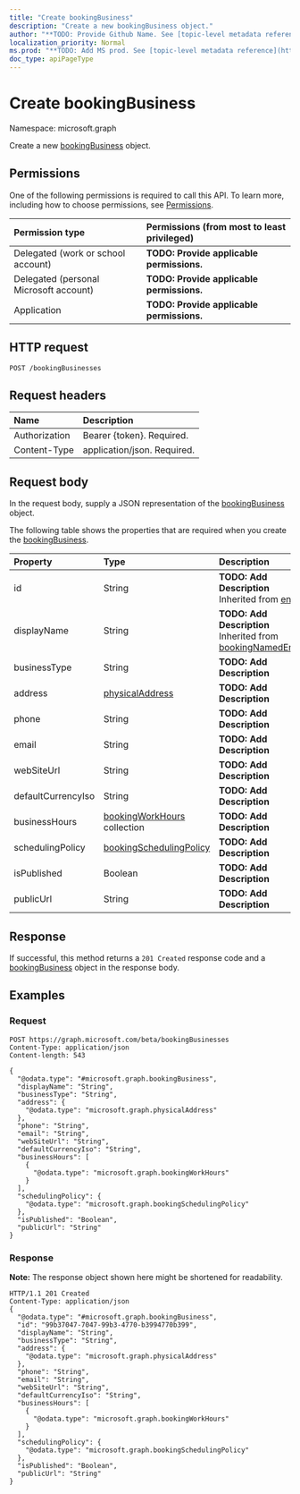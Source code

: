 ```yaml
---
title: "Create bookingBusiness"
description: "Create a new bookingBusiness object."
author: "**TODO: Provide Github Name. See [topic-level metadata reference](https://msgo.azurewebsites.net/add/document/guidelines/metadata.html#topic-level-metadata)**"
localization_priority: Normal
ms.prod: "**TODO: Add MS prod. See [topic-level metadata reference](https://msgo.azurewebsites.net/add/document/guidelines/metadata.html#topic-level-metadata)**"
doc_type: apiPageType
---
```


# Create bookingBusiness

Namespace: microsoft.graph

Create a new [bookingBusiness](../resources/bookingbusiness.md) object.

## Permissions
One of the following permissions is required to call this API. To learn more, including how to choose permissions, see [Permissions](/concepts/permissions-reference.md).

|Permission type|Permissions (from most to least privileged)|
|:---|:---|
|Delegated (work or school account)|**TODO: Provide applicable permissions.**|
|Delegated (personal Microsoft account)|**TODO: Provide applicable permissions.**|
|Application|**TODO: Provide applicable permissions.**|

## HTTP request

<!-- {
  "blockType": "ignored"
}
-->
``` http
POST /bookingBusinesses
```

## Request headers
|Name|Description|
|:---|:---|
|Authorization|Bearer {token}. Required.|
|Content-Type|application/json. Required.|

## Request body
In the request body, supply a JSON representation of the [bookingBusiness](../resources/bookingbusiness.md) object.

The following table shows the properties that are required when you create the [bookingBusiness](../resources/bookingbusiness.md).

|Property|Type|Description|
|:---|:---|:---|
|id|String|**TODO: Add Description** Inherited from [entity](../resources/entity.md)|
|displayName|String|**TODO: Add Description** Inherited from [bookingNamedEntity](../resources/bookingnamedentity.md)|
|businessType|String|**TODO: Add Description**|
|address|[physicalAddress](../resources/physicaladdress.md)|**TODO: Add Description**|
|phone|String|**TODO: Add Description**|
|email|String|**TODO: Add Description**|
|webSiteUrl|String|**TODO: Add Description**|
|defaultCurrencyIso|String|**TODO: Add Description**|
|businessHours|[bookingWorkHours](../resources/bookingworkhours.md) collection|**TODO: Add Description**|
|schedulingPolicy|[bookingSchedulingPolicy](../resources/bookingschedulingpolicy.md)|**TODO: Add Description**|
|isPublished|Boolean|**TODO: Add Description**|
|publicUrl|String|**TODO: Add Description**|



## Response

If successful, this method returns a `201 Created` response code and a [bookingBusiness](../resources/bookingbusiness.md) object in the response body.

## Examples

### Request
<!-- {
  "blockType": "request",
  "name": "create_bookingbusiness_from_bookingbusinesses"
}
-->
``` http
POST https://graph.microsoft.com/beta/bookingBusinesses
Content-Type: application/json
Content-length: 543

{
  "@odata.type": "#microsoft.graph.bookingBusiness",
  "displayName": "String",
  "businessType": "String",
  "address": {
    "@odata.type": "microsoft.graph.physicalAddress"
  },
  "phone": "String",
  "email": "String",
  "webSiteUrl": "String",
  "defaultCurrencyIso": "String",
  "businessHours": [
    {
      "@odata.type": "microsoft.graph.bookingWorkHours"
    }
  ],
  "schedulingPolicy": {
    "@odata.type": "microsoft.graph.bookingSchedulingPolicy"
  },
  "isPublished": "Boolean",
  "publicUrl": "String"
}
```

### Response
**Note:** The response object shown here might be shortened for readability.
<!-- {
  "blockType": "response",
  "truncated": true,
  "@odata.type": "microsoft.graph.bookingbusiness"
}
-->
``` http
HTTP/1.1 201 Created
Content-Type: application/json
{
  "@odata.type": "#microsoft.graph.bookingBusiness",
  "id": "99b37047-7047-99b3-4770-b3994770b399",
  "displayName": "String",
  "businessType": "String",
  "address": {
    "@odata.type": "microsoft.graph.physicalAddress"
  },
  "phone": "String",
  "email": "String",
  "webSiteUrl": "String",
  "defaultCurrencyIso": "String",
  "businessHours": [
    {
      "@odata.type": "microsoft.graph.bookingWorkHours"
    }
  ],
  "schedulingPolicy": {
    "@odata.type": "microsoft.graph.bookingSchedulingPolicy"
  },
  "isPublished": "Boolean",
  "publicUrl": "String"
}
```

